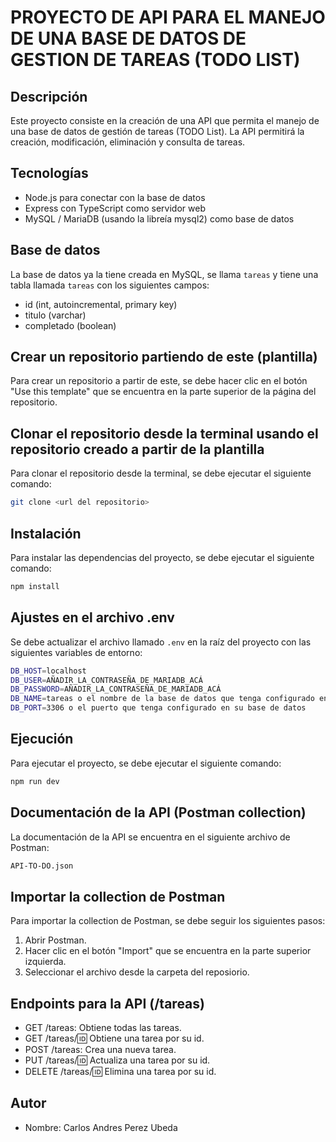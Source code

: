 # PROYECTO DE API PARA EL MANEJO DE UNA BASE DE DATOS DE GESTION DE TAREAS (TODO LIST)

## Descripción

Este proyecto consiste en la creación de una API que permita el manejo de una base de datos de gestión de tareas (TODO List). La API permitirá la creación, modificación, eliminación y consulta de tareas. 

## Tecnologías

- Node.js para conectar con la base de datos
- Express con TypeScript como servidor web
- MySQL / MariaDB (usando la libreía mysql2) como base de datos

## Base de datos

La base de datos ya la tiene creada en MySQL, se llama `tareas` y tiene una tabla llamada `tareas` con los siguientes campos:

- id (int, autoincremental, primary key)
- titulo (varchar)
- completado (boolean)

## Crear un repositorio partiendo de este (plantilla)

Para crear un repositorio a partir de este, se debe hacer clic en el botón "Use this template" que se encuentra en la parte superior de la página del repositorio.

## Clonar el repositorio desde la terminal usando el repositorio creado a partir de la plantilla

Para clonar el repositorio desde la terminal, se debe ejecutar el siguiente comando:

```bash 
git clone <url del repositorio>
```

## Instalación

Para instalar las dependencias del proyecto, se debe ejecutar el siguiente comando:

```bash
npm install
```

## Ajustes en el archivo .env

Se debe actualizar el archivo llamado `.env` en la raíz del proyecto con las siguientes variables de entorno:

```bash
DB_HOST=localhost
DB_USER=AÑADIR_LA_CONTRASEÑA_DE_MARIADB_ACÁ
DB_PASSWORD=AÑADIR_LA_CONTRASEÑA_DE_MARIADB_ACÁ
DB_NAME=tareas o el nombre de la base de datos que tenga configurado en su base de datos
DB_PORT=3306 o el puerto que tenga configurado en su base de datos
```


## Ejecución

Para ejecutar el proyecto, se debe ejecutar el siguiente comando:

```bash
npm run dev
```

## Documentación de la API (Postman collection)

La documentación de la API se encuentra en el siguiente archivo de Postman:

```bash
API-TO-DO.json
```

## Importar la collection de Postman

Para importar la collection de Postman, se debe seguir los siguientes pasos:

1. Abrir Postman.
2. Hacer clic en el botón "Import" que se encuentra en la parte superior izquierda.
3. Seleccionar el archivo desde la carpeta del reposiorio.

## Endpoints para la API (/tareas)

- GET /tareas: Obtiene todas las tareas.
- GET /tareas/:id: Obtiene una tarea por su id.
- POST /tareas: Crea una nueva tarea.
- PUT /tareas/:id: Actualiza una tarea por su id.
- DELETE /tareas/:id: Elimina una tarea por su id.

## Autor

- Nombre: Carlos Andres Perez Ubeda